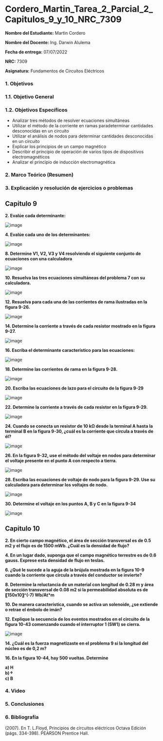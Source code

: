 # Cordero_Martin_Tarea_2_Parcial_2_Capitulos_9_y_10_NRC_7309
**Nombre del Estudiante:** Martin Cordero

**Nombre del Docente:** Ing. Darwin Alulema

**Fecha de entrega:** 07/07/2022

**NRC:** 7309

**Asignatura:** Fundamentos de Circuitos Eléctricos

### **1.	Objetivos**

### **1.1.	Objetivo General**

### **1.2.	Objetivos Específicos**

*  Analizar tres métodos de resolver ecuaciones simultáneas
*  Utilizar el método de la corriente en ramas paradeterminar cantidades desconocidas en un circuito
*  Utilizar el análisis de nodos para determinar cantidades desconocidas en un circuito
*  Explicar los principios de un campo magnético
*  Describir el principio de operación de varios tipos de dispositivos electromagnéticos
*  Analizar el principio de inducción electromagnética

### **2.	Marco Teórico (Resumen)**

### **3.	Explicación y resolución de ejercicios o problemas**

## **Capitulo 9**

**2. Evalúe cada determinante:**

![image](https://user-images.githubusercontent.com/105742149/177476976-4245a82c-f889-4eaf-8120-616cc44cf7ab.png)

**4. Evalúe cada uno de los determinantes:**

![image](https://user-images.githubusercontent.com/105742149/177477017-3bdc9778-46b2-4ae7-91ac-9fa0555e7fec.png)

**8. Determine V1, V2, V3 y V4 resolviendo el siguiente conjunto de ecuaciones con una calculadora**

![image](https://user-images.githubusercontent.com/105742149/177477066-5672fd51-3073-40e8-9460-33aa32f62212.png)

**10. Resuelva las tres ecuaciones simultáneas del problema 7 con su calculadora.**

![image](https://user-images.githubusercontent.com/105742149/177477102-2e7f49d0-f3ba-4884-bafe-5823fb4132e2.png)

**12. Resuelva para cada una de las corrientes de rama ilustradas en la figura 9-26.**

![image](https://user-images.githubusercontent.com/105742149/177477166-0c234986-7b04-43b4-bcdc-1ca04723bb26.png)

**14. Determine la corriente a través de cada resistor mostrado en la figura 9-27.**

![image](https://user-images.githubusercontent.com/105742149/177477250-d400afd4-a59b-4041-9449-e7417b01f61f.png)

**16. Escriba el determinante característico para las ecuaciones:**

![image](https://user-images.githubusercontent.com/105742149/177477303-5631036f-d9b2-4dd5-808c-09cc4ad3fd4e.png)

**18. Determine las corrientes de rama en la figura 9-28.**

![image](https://user-images.githubusercontent.com/105742149/177477384-dec785b9-ead4-40ba-8567-58898a2a66b8.png)

**20. Escriba las ecuaciones de lazo para el circuito de la figura 9-29**

![image](https://user-images.githubusercontent.com/105742149/177477438-fb254499-d0e1-4c4d-b96c-2d4fb096b291.png)

**22. Determine la corriente a través de cada resistor en la figura 9-29.**

![image](https://user-images.githubusercontent.com/105742149/177477516-0b76d2c9-30c1-4618-a023-db200a96ce83.png)

**24. Cuando se conecta un resistor de 10 kΩ desde la terminal A hasta la terminal B en la figura 9-30, ¿cuál es la corriente que circula a través de él?**

![image](https://user-images.githubusercontent.com/105742149/177477581-9f20e92d-2066-47c4-a746-db4d12f3b3f3.png)

**26. En la figura 9-32, use el método del voltaje en nodos para determinar el voltaje presente en el punto A con respecto a tierra.**

![image](https://user-images.githubusercontent.com/105742149/177477627-2b304381-db8f-4081-9a9c-f185e3799178.png)

**28. Escriba las ecuaciones de voltaje de nodo para la figura 9-29. Use su calculadora para determinar los voltajes de nodo.**

![image](https://user-images.githubusercontent.com/105742149/177477677-ac21df22-1c4a-43e7-85fe-7c88c15adf43.png)

**30. Determine el voltaje en los puntos A, B y C en la figura 9-34**

![image](https://user-images.githubusercontent.com/105742149/177477726-e084110c-7076-498d-aa6d-7b19e902ac81.png)

 
## **Capitulo 10**

**2. En cierto campo magnético, el área de sección transversal es de 0.5 m2 y el flujo es de 1500 mWb. ¿Cuál es la densidad de flujo?**

**4. En un lugar dado, suponga que el campo magnético terrestre es de 0.6 gauss. Exprese esta densidad de flujo en teslas.**

**6. ¿Qué le sucede a la aguja de la brújula mostrada en la figura 10-9 cuando la corriente que circula a través del conductor se invierte?**

**8. Determine la reluctancia de un material con longitud de 0.28 m y área de sección transversal de 0.08 m2 si la permeabilidad absoluta es de 〖150x10〗^(-7) Wb/At*m**

**10. De manera característica, cuando se activa un solenoide, ¿se extiende o retrae el émbolo de imán?**

**12. Explique la secuencia de los eventos mostrados en el circuito de la figura 10-43 comenzando cuando el interruptor 1 (SW1) se cierra.**

![image](https://user-images.githubusercontent.com/105742149/177477954-13f49aea-98f3-4998-b422-4f63e60f2706.png)

**14. ¿Cuál es la fuerza magnetizaste en el problema 9 si la longitud del núcleo es de 0,2 m?**

**16. En la figura 10-44, hay 500 vueltas. Determine**

**a) H**                                 
**b) ᶲ**                    
**c) B**


### **4.	Video**

### **5.	Conclusiones**

### **6.	Bibliografía**
(2007). En T. L.Floyd, Principios de circuitos eléctricos Octava Edición (págs. 334-398). PEARSON Prentice Hall.
